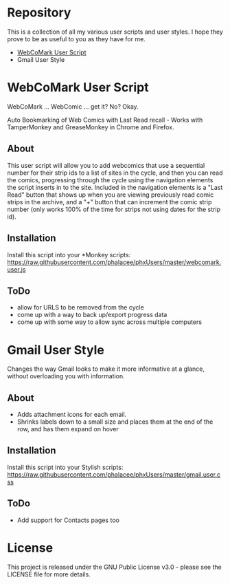 Repository
==========

This is a collection of all my various user scripts and user styles. I hope they prove to be as useful to you as they have for me.

* [WebCoMark User Script](https://github.com/phalacee/phxUsers#webcomark-user-script)
* Gmail User Style


WebCoMark User Script
=====================

WebCoMark ... WebComic ... get it? No? Okay.

Auto Bookmarking of Web Comics with Last Read recall - Works with TamperMonkey and GreaseMonkey in Chrome and Firefox.

About
-----

This user script will allow you to add webcomics that use a sequential number for their strip ids to a list of sites in the cycle, and then you can read the comics, progressing through the cycle using the navigation elements the script inserts in to the site. Included in the navigation elements is a "Last Read" button that shows up when you are viewing previously read comic strips in the archive, and a "+" button that can increment the comic strip number (only works 100% of the time for strips not using dates for the strip id).


Installation
-----------

Install this script into your *Monkey scripts: https://raw.githubusercontent.com/phalacee/phxUsers/master/webcomark.user.js

ToDo
----
* allow for URLS to be removed from the cycle
* come up with a way to back up/export progress data
* come up with some way to allow sync across multiple computers

Gmail User Style
================

Changes the way Gmail looks to make it more informative at a glance, without overloading you with information.

About
-----

* Adds attachment icons for each email. 
* Shrinks labels down to a small size and places them at the end of the row, and has them expand on hover

Installation
------------

Install this script into your Stylish scripts: https://raw.githubusercontent.com/phalacee/phxUsers/master/gmail.user.css

ToDo
----
* Add support for Contacts pages too

License
=======

This project is released under the GNU Public License v3.0 - please see the LICENSE file for more details.
